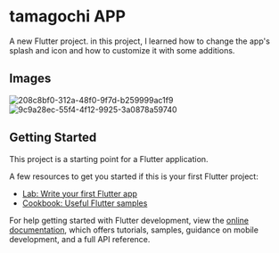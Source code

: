 # tamagochi APP

A new Flutter project. 
in this project, I learned how to change the app's splash and icon and how to customize it with some additions.

## Images
![208c8bf0-312a-48f0-9f7d-b259999ac1f9](https://user-images.githubusercontent.com/102917070/206702206-821bf5ec-3d99-442e-a79f-53e8b39b2b45.jpg)
![9c9a28ec-55f4-4f12-9925-3a0878a59740](https://user-images.githubusercontent.com/102917070/206702221-e4ae1c4b-3701-426d-8730-8824ce3abe1c.jpg)

## Getting Started

This project is a starting point for a Flutter application.

A few resources to get you started if this is your first Flutter project:

- [Lab: Write your first Flutter app](https://docs.flutter.dev/get-started/codelab)
- [Cookbook: Useful Flutter samples](https://docs.flutter.dev/cookbook)

For help getting started with Flutter development, view the
[online documentation](https://docs.flutter.dev/), which offers tutorials,
samples, guidance on mobile development, and a full API reference.
